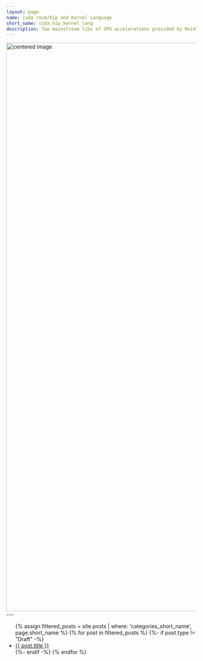 ```yaml
---
layout: page
name: cuda rocm/hip and Kernel Language
short_name: cuda_hip_kernel_lang
description: Two mainstream libs of GPU accelerations provided by Nvidia and AMD. They are so-called kernel languages, which means acceleration is done by lunch kernel codes on GPU card's Stream Multiprocessors (SMs).
---
```


<img src="/pictures/kernel_lang.png" alt="centered image" width="1500" height="auto"> 
---
<ul>
  {% assign filtered_posts = site.posts | where: 'categories_short_name', page.short_name %}
  {% for post in filtered_posts %}
    {%- if post.type != "Draft" -%}
          <li>
            <a href="{{ post.url }}">{{ post.title }}</a>
          </li>
    {%- endif -%}
  {% endfor %}
</ul>

